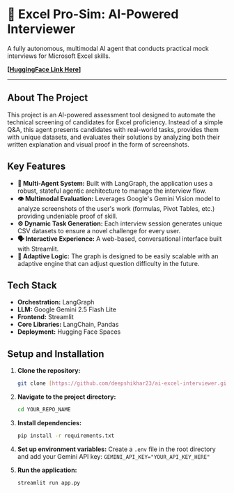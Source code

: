 # 🤖 Excel Pro-Sim: AI-Powered Interviewer

A fully autonomous, multimodal AI agent that conducts practical mock interviews for Microsoft Excel skills.

**[[HuggingFace Link Here](https://huggingface.co/spaces/deepshikhar23/ai-ms-excel-interviewer)]**

---
## About The Project

This project is an AI-powered assessment tool designed to automate the technical screening of candidates for Excel proficiency. Instead of a simple Q&A, this agent presents candidates with real-world tasks, provides them with unique datasets, and evaluates their solutions by analyzing both their written explanation and visual proof in the form of screenshots.

## Key Features

* **🤖 Multi-Agent System:** Built with LangGraph, the application uses a robust, stateful agentic architecture to manage the interview flow.
* **👁️ Multimodal Evaluation:** Leverages Google's Gemini Vision model to analyze screenshots of the user's work (formulas, Pivot Tables, etc.) providing undeniable proof of skill.
* **⚙️ Dynamic Task Generation:** Each interview session generates unique CSV datasets to ensure a novel challenge for every user.
* **🗣️ Interactive Experience:** A web-based, conversational interface built with Streamlit.
* **🧠 Adaptive Logic:** The graph is designed to be easily scalable with an adaptive engine that can adjust question difficulty in the future.

## Tech Stack

* **Orchestration:** LangGraph
* **LLM:** Google Gemini 2.5 Flash Lite
* **Frontend:** Streamlit
* **Core Libraries:** LangChain, Pandas
* **Deployment:** Hugging Face Spaces

## Setup and Installation

1.  **Clone the repository:**
    ```bash
    git clone [https://github.com/deepshikhar23/ai-excel-interviewer.git](https://github.com/deepshikhar23/ai-excel-interviewer.git)
    ```

2.  **Navigate to the project directory:**
    ```bash
    cd YOUR_REPO_NAME
    ```

3.  **Install dependencies:**
    ```bash
    pip install -r requirements.txt
    ```

4.  **Set up environment variables:**
    Create a `.env` file in the root directory and add your Gemini API key:
    `GEMINI_API_KEY="YOUR_API_KEY_HERE"`

5.  **Run the application:**
    ```bash
    streamlit run app.py
    ```
